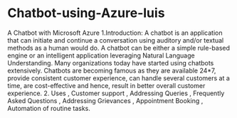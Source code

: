 # Chatbot-using-Azure-luis
A Chatbot with Microsoft Azure 1.Introduction: A chatbot is an application that can initiate and continue a conversation using auditory and/or textual methods as a human would do. A chatbot can be either a simple rule-based engine or an intelligent application leveraging Natural Language Understanding. Many organizations today have started using chatbots extensively. Chatbots are becoming famous as they are available 24*7, provide consistent customer experience, can handle several customers at a time, are cost-effective and hence, result in better overall customer experience. 2. Uses , Customer support , Addressing Queries , Frequently Asked Questions , Addressing Grievances , Appointment Booking , Automation of routine tasks.
